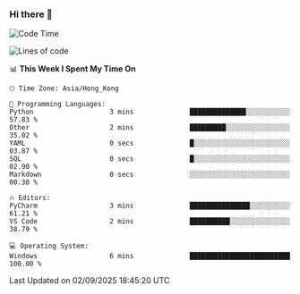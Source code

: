 ### Hi there 👋

<!--
**RoiexLee/RoiexLee** is a ✨ _special_ ✨ repository because its `README.md` (this file) appears on your GitHub profile.

Here are some ideas to get you started:

- 🔭 I’m currently working on ...
- 🌱 I’m currently learning ...
- 👯 I’m looking to collaborate on ...
- 🤔 I’m looking for help with ...
- 💬 Ask me about ...
- 📫 How to reach me: ...
- 😄 Pronouns: ...
- ⚡ Fun fact: ...
-->

<!--START_SECTION:waka-->
![Code Time](http://img.shields.io/badge/Code%20Time-1%2C216%20hrs%2032%20mins-blue)

![Lines of code](https://img.shields.io/badge/From%20Hello%20World%20I%27ve%20Written-41.6%20thousand%20lines%20of%20code-blue)

📊 **This Week I Spent My Time On** 

```text
🕑︎ Time Zone: Asia/Hong_Kong

💬 Programming Languages: 
Python                   3 mins              ██████████████░░░░░░░░░░░   57.83 % 
Other                    2 mins              █████████░░░░░░░░░░░░░░░░   35.02 % 
YAML                     0 secs              █░░░░░░░░░░░░░░░░░░░░░░░░   03.87 % 
SQL                      0 secs              █░░░░░░░░░░░░░░░░░░░░░░░░   02.90 % 
Markdown                 0 secs              ░░░░░░░░░░░░░░░░░░░░░░░░░   00.38 % 

🔥 Editors: 
PyCharm                  3 mins              ███████████████░░░░░░░░░░   61.21 % 
VS Code                  2 mins              ██████████░░░░░░░░░░░░░░░   38.79 % 

💻 Operating System: 
Windows                  6 mins              █████████████████████████   100.00 % 
```


 Last Updated on 02/09/2025 18:45:20 UTC
<!--END_SECTION:waka-->
